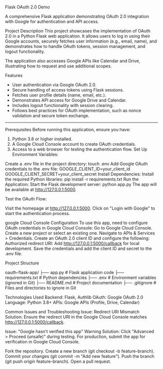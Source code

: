 Flask OAuth 2.0 Demo

A comprehensive Flask application demonstrating OAuth 2.0 integration with Google for authentication and API access.

 Project Description
This project showcases the implementation of OAuth 2.0 in a Python Flask web application. It allows users to log in using their Google accounts, securely fetches user information (e.g., email, name), and demonstrates how to handle OAuth tokens, session management, and logout functionality.

The application also accesses Google APIs like Calendar and Drive, illustrating how to request and use additional scopes.

 Features
- User authentication via Google OAuth 2.0.
- Secure handling of access tokens using Flask sessions.
- Fetches user profile details (name, email, etc.).
- Demonstrates API access for Google Drive and Calendar.
- Includes logout functionality with session clearing.
- Follows best practices for OAuth implementation, such as nonce validation and secure token exchange.

---

 Prerequisites
Before running this application, ensure you have:
1. Python 3.8 or higher installed.
2. A Google Cloud Console account to create OAuth credentials.
3. Access to a web browser for testing the authentication flow.
Set Up Environment Variables:

Create a .env file in the project directory:
touch .env
Add  Google OAuth credentials to the .env file:
GOOGLE_CLIENT_ID=your_client_id
GOOGLE_CLIENT_SECRET=your_client_secret
Install Dependencies: Install the required Python libraries:
pip install -r requirements.txt
Run the Application: Start the Flask development server:
python app.py
The app will be available at http://127.0.0.1:5000.

Test the OAuth Flow:

Visit the homepage at http://127.0.0.1:5000.
Click on "Login with Google" to start the authentication process.

google Cloud Console Configuration
To use this app, need to configure OAuth credentials in Google Cloud Console:
Go to Google Cloud Console.
Create a new project or select an existing one.
Navigate to APIs & Services > Credentials.
Create an OAuth 2.0 client ID and configure the following:
Authorized redirect URI: Add http://127.0.0.1:5000/callback for local development.
Save the credentials and add the client ID and secret to the .env file.

Project Structure

oauth-flask-app/
├── app.py                  # Flask application code
├── requirements.txt        # Python dependencies
├── .env                    # Environment variables (ignored in Git)
├── README.md               # Project documentation
├── .gitignore              # Files and directories to ignore in Git

Technologies Used
Backend: Flask, Authlib
OAuth: Google OAuth 2.0
Language: Python 3.8+
APIs: Google APIs (Profile, Drive, Calendar)

Common Issues and Troubleshooting
Issue: Redirect URI Mismatch
Solution: Ensure the redirect URI in the Google Cloud Console matches http://127.0.0.1:5000/callback.

Issue: "Google hasn’t verified this app" Warning
Solution: Click "Advanced > Proceed (unsafe)" during testing. For production, submit the app for verification in Google Cloud Console.

Fork the repository.
Create a new branch (git checkout -b feature-branch).
Commit your changes (git commit -m "Add new feature").
Push the branch (git push origin feature-branch).
Open a pull request.
